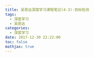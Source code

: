 ```yaml
---
title: 吴恩达深度学习课程笔记(4-3)-目标检测
tags:
  - 深度学习
  - 吴恩达
categories:
  - 深度学习
date: 2017-12-30 22:22:00
toc: false
mathjax: true
---
```


